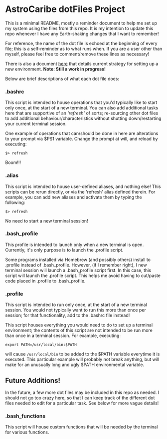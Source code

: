 # AstroCaribe dotFiles Project

This is a minimal README, mostly a reminder document to help me set up my system using the files from this repo. It is my intention to update this repo whenever I have any Earth-shaking changes that I want to remember!  

For reference, the name of the dot file is echoed at the beginning of every file; this is a self-reminder as to what runs when. If you are a user other than myself, please feel free to comment/remove these lines as necessary!  

There is also a document [here](NewEnvSetup.md) that details current strategy for setting up a new environment. **Note: Still a work in progress!**

Below are brief descriptions of what each dot file does:  

### .bashrc
This script is intended to house operations that you'd typically like to start only once, at the start of a new terminal. You can also add additional tasks here that are supportive of an *'refresh'* of sorts; re-sourcing other dot files to add additional behaviour/characteristics without shutting down/restarting your current terminal session.  

One example of operations that can/should be done in here are alterations to your prompt via $PS1 variable. Change the prompt at will, and reload by executing: 

    $> refresh

Boom!!!

### .alias
This script is intended to house user-defined aliases, and nothing else!
This scripts can be rerun directly, or via the 'refresh' alias defined therein. For example, you can add new aliases and activate them by typing the following:

    $> refresh
No need to start a new terminal session!

### .bash_profile
This profile is intended to launch only when a new terminal is open. Currently, it's only purpose is to launch the .profile script.  

Some programs installed via Homebrew (and possibly others) install to .profile instead of .bash_profile. However, (if I remember right), I new terminal session will launch a .bash_profile script first. In this case, this script will launch the .profile script. This helps me avoid having to cut/paste code placed in .profile to .bash_profile.

### .profile
This script is intended to run only once, at the start of a new terminal session. You would not typically want to run this more than once per session; for that functionality, add to the .bashrc file instead!  

This script houses everything you would need to do to set up a terminal environment; the contents of this script are not intended to be run more than once in a terminal session. For example, executing:

    export PATH=/usr/local/bin:$PATH

will cause `/usr/local/bin` to be added to the $PATH variable everytime it is executed. This particular example will probably not break anything, but will make for an unusually long and ugly $PATH environmental variable.

## Future Additions!
In the future, a few more dot files may be included in this repo as needed. I should not go too crazy here, so that I can keep track of the different dot files needed to edit for a particular task. See below for more vague details!  

### .bash_functions
This script will house custom functions that will be needed by the terminal for various functions.



